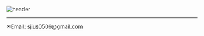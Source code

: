 ![header](https://capsule-render.vercel.app/api?type=soft&color=auto&height=150&section=header&text=Welcome!&fontSize=50)


-----------------------------
✉Email: sjius0506@gmail.com

<!--
**Ji-su-Shin/Ji-su-Shin** is a ✨ _special_ ✨ repository because its `README.md` (this file) appears on your GitHub profile.

Here are some ideas to get you started:

- 🔭 I’m currently working on ...
- 🌱 I’m currently learning ...
- 👯 I’m looking to collaborate on ...
- 🤔 I’m looking for help with ...
- 💬 Ask me about ...
- 📫 How to reach me: ...
- 😄 Pronouns: ...
- ⚡ Fun fact: ...
-->
